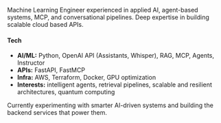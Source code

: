 Machine Learning Engineer experienced in applied AI, agent-based systems, MCP, and conversational pipelines. Deep expertise in building scalable cloud based APIs.

#### Tech
- **AI/ML:** Python, OpenAI API (Assistants, Whisper), RAG, MCP, Agents, Instructor
- **APIs:** FastAPI, FastMCP
- **Infra:** AWS, Terraform, Docker, GPU optimization
- **Interests:** intelligent agents, retrieval pipelines, scalable and resilient architectures, quantum computing

Currently experimenting with smarter AI-driven systems and building the backend services that power them.
